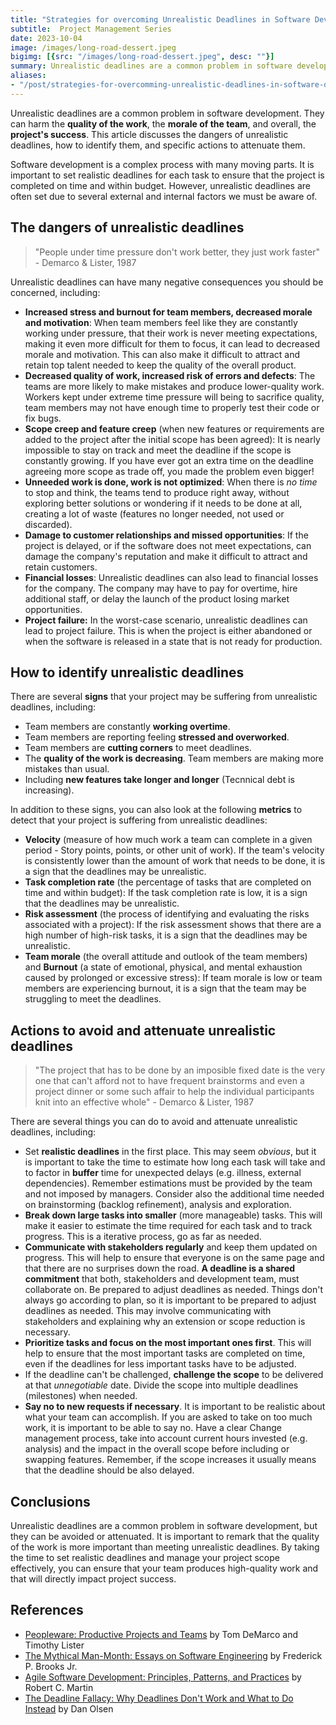 ```yaml
---
title: "Strategies for overcoming Unrealistic Deadlines in Software Development as a Project Manager"
subtitle:  Project Management Series
date: 2023-10-04
image: /images/long-road-dessert.jpeg
bigimg: [{src: "/images/long-road-dessert.jpeg", desc: ""}]
summary: Unrealistic deadlines are a common problem in software development. They can harm the quality of the work, the morale of the team, and overall, the project's success. This article discusses the dangers of unrealistic deadlines, how to identify them, and specific actions to attenuate them.
aliases:
- "/post/strategies-for-overcomming-unrealistic-deadlines-in-software-development/"  
---
```


Unrealistic deadlines are a common problem in software development. They can harm the **quality of the work**, the **morale of the team**, and overall, the **project's success**. This article discusses the dangers of unrealistic deadlines, how to identify them, and specific actions to attenuate them.

Software development is a complex process with many moving parts. It is important to set realistic deadlines for each task to ensure that the project is completed on time and within budget. However, unrealistic deadlines are often set due to several external and internal factors we must be aware of.

## The dangers of unrealistic deadlines

> "People under time pressure don't work better, they just work faster" - Demarco & Lister, 1987

Unrealistic deadlines can have many negative consequences you should be concerned, including:

- **Increased stress and burnout for team members, decreased morale and motivation**: When team members feel like they are constantly working under pressure, that their work is never meeting expectations, making it even more difficult for them to focus, it can lead to decreased morale and motivation. This can also make it difficult to attract and retain top talent needed to keep the quality of the overall product.
- **Decreased quality of work, increased risk of errors and defects**: The teams are more likely to make mistakes and produce lower-quality work. Workers kept under extreme time pressure will being to sacrifice quality, team members may not have enough time to properly test their code or fix bugs.
- **Scope creep and feature creep** (when new features or requirements are added to the project after the initial scope has been agreed): It is nearly impossible to stay on track and meet the deadline if the scope is constantly growing. If you have ever got an extra time on the deadline agreeing more scope as trade off, you made the problem even bigger!
- **Unneeded work is done, work is not optimized**: When there is *no time* to stop and think, the teams tend to produce right away, without exploring better solutions or wondering if it needs to be done at all, creating a lot of waste (features no longer needed, not used or discarded).
- **Damage to customer relationships and missed opportunities**: If the project is delayed, or if the software does not meet expectations, can damage the company's reputation and make it difficult to attract and retain customers.
- **Financial losses**: Unrealistic deadlines can also lead to financial losses for the company. The company may have to pay for overtime, hire additional staff, or delay the launch of the product losing market opportunities.
- **Project failure:** In the worst-case scenario, unrealistic deadlines can lead to project failure. This is when the project is either abandoned or when the software is released in a state that is not ready for production.

## How to identify unrealistic deadlines

There are several **signs** that your project may be suffering from unrealistic deadlines, including:

- Team members are constantly **working overtime**.
- Team members are reporting feeling **stressed and overworked**.
- Team members are **cutting corners** to meet deadlines.
- The **quality of the work is decreasing**. Team members are making more mistakes than usual.
- Including **new features take longer and longer** (Tecnnical debt is increasing).

In addition to these signs, you can also look at the following **metrics** to detect that your project is suffering from unrealistic deadlines:

- **Velocity** (measure of how much work a team can complete in a given period - Story points, points, or other unit of work). If the team's velocity is consistently lower than the amount of work that needs to be done, it is a sign that the deadlines may be unrealistic.
- **Task completion rate** (the percentage of tasks that are completed on time and within budget): If the task completion rate is low, it is a sign that the deadlines may be unrealistic.
- **Risk assessment** (the process of identifying and evaluating the risks associated with a project): If the risk assessment shows that there are a high number of high-risk tasks, it is a sign that the deadlines may be unrealistic.
- **Team morale** (the overall attitude and outlook of the team members) and **Burnout** (a state of emotional, physical, and mental exhaustion caused by prolonged or excessive stress): If team morale is low or team members are experiencing burnout, it is a sign that the team may be struggling to meet the deadlines.

## Actions to avoid and attenuate unrealistic deadlines

> "The project that has to be done by an imposible fixed date is the very one that can't afford not to have frequent brainstorms and even a project dinner or some such affair to help the individual participants knit into an effective whole" - Demarco & Lister, 1987

There are several things you can do to avoid and attenuate unrealistic deadlines, including:

- Set **realistic deadlines** in the first place. This may seem *obvious*, but it is important to take the time to estimate how long each task will take and to factor in **buffer** time for unexpected delays (e.g. illness, external dependencies). Remember estimations must be provided by the team and not imposed by managers. Consider also the additional time needed on brainstorming (backlog refinement), analysis and exploration.
- **Break down large tasks into smaller** (more manageable) tasks. This will make it easier to estimate the time required for each task and to track progress. This is a iterative process, go as far as needed. 
- **Communicate with stakeholders regularly** and keep them updated on progress. This will help to ensure that everyone is on the same page and that there are no surprises down the road. **A deadline is a shared commitment** that both, stakeholders and development team, must collaborate on.
Be prepared to adjust deadlines as needed. Things don't always go according to plan, so it is important to be prepared to adjust deadlines as needed. This may involve communicating with stakeholders and explaining why an extension or scope reduction is necessary.
- **Prioritize tasks and focus on the most important ones first**. This will help to ensure that the most important tasks are completed on time, even if the deadlines for less important tasks have to be adjusted.
- If the deadline can't be challenged, **challenge the scope** to be delivered at that *unnegotiable* date. Divide the scope into multiple deadlines (milestones) when needed.
- **Say no to new requests if necessary**. It is important to be realistic about what your team can accomplish. If you are asked to take on too much work, it is important to be able to say no. Have a clear Change management process, take into account current hours invested (e.g. analysis) and the impact in the overall scope before including or swapping features. Remember, if the scope increases it usually means that the deadline should be also delayed.

## Conclusions
Unrealistic deadlines are a common problem in software development, but they can be avoided or attenuated. It is important to remark that the quality of the work is more important than meeting unrealistic deadlines. By taking the time to set realistic deadlines and manage your project scope effectively, you can ensure that your team produces high-quality work and that will directly impact project success.

## References
- [Peopleware: Productive Projects and Teams](https://www.goodreads.com/book/show/67825.Peopleware) by Tom DeMarco and Timothy Lister
- [The Mythical Man-Month: Essays on Software Engineering](https://www.goodreads.com/book/show/13629.The_Mythical_Man_Month) by Frederick P. Brooks Jr.
- [Agile Software Development: Principles, Patterns, and Practices](https://www.goodreads.com/book/show/84985.Agile_Software_Development_Principles_Patterns_and_Practices) by Robert C. Martin
- [The Deadline Fallacy: Why Deadlines Don't Work and What to Do Instead](https://www.theladders.com/career-advice/the-planning-fallacy-why-you-miss-your-deadlines-and-what-to-do-about-it) by Dan Olsen
